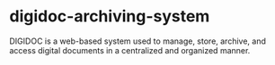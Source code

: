 # digidoc-archiving-system
DIGIDOC is a web-based system used to manage, store, archive, and access digital documents in a centralized and organized manner.
